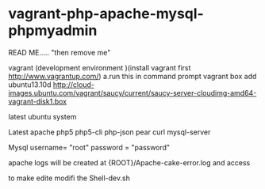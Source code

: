 vagrant-php-apache-mysql-phpmyadmin
===================================
READ ME..... "then remove me"

vagrant (development environment )(install vagrant first http://www.vagrantup.com/)
a.run this in command prompt
  vagrant box add ubuntu13.10d http://cloud-images.ubuntu.com/vagrant/saucy/current/saucy-server-cloudimg-amd64-vagrant-disk1.box
  
  
  
  latest ubuntu system 

Latest apache php5 php5-cli php-json pear curl mysql-server 

Mysql username= "root"
password = "password"

apache logs will be created at {ROOT}/Apache-cake-error.log and access 

to make edite modifi the Shell-dev.sh
